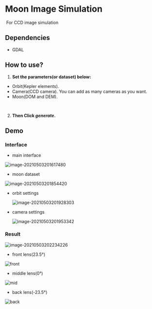 # Moon Image Simulation

​	For CCD image simulation





## Dependencies

- GDAL





## How to use?

1.  **Set the parameters(or dataset) below:**
   - Orbit(Kepler elements).
   - Camera(CCD camera). You can add as many cameras as you want.
   - Moon(DOM  and DEM). 

​	

2. **Then Click *generate*.**





## Demo

### Interface

- main interface

![image-20210503201617480](https://github.com/Liu-Yuzhen/MoonProject/blob/master/pic/image-20210503201617480.png)



- moon dataset

![image-20210503201854420](https://github.com/Liu-Yuzhen/MoonProject/blob/master/pic/image-20210503201854420.png)



- orbit settings

  ![image-20210503201928303](https://github.com/Liu-Yuzhen/MoonProject/blob/master/pic/image-20210503201928303.png)

- camera settings

  ![image-20210503201953342](https://github.com/Liu-Yuzhen/MoonProject/blob/master/pic/image-20210503201953342.png)



### Result

![image-20210503202234226](https://github.com/Liu-Yuzhen/MoonProject/blob/master/pic/image-20210503202234226.png)



- front lens(23.5°)

![front](https://github.com/Liu-Yuzhen/MoonProject/blob/master/pic/front.jpg)

- middle lens(0°)

![mid](https://github.com/Liu-Yuzhen/MoonProject/blob/master/pic/mid.jpg)



- back lens(-23.5°)

![back](https://github.com/Liu-Yuzhen/MoonProject/blob/master/pic/back.jpg)
